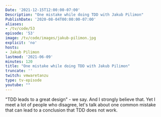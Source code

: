 ```yaml
---
Date: '2021-12-15T12:00:00-07:00'
Description: "One mistake while doing TDD with Jakub Pilimon"
PublishDate: '2020-08-04T00:00:00-07:00'
aliases:
- /tv/code/53
episode: '53'
image: /tv/code/images/jakub-pilimon.jpg
explicit: 'no'
hosts:
- Jakub Pilimon
lastmod: '2021-06-09'
minutes: 120
title: "One mistake while doing TDD with Jakub Pilimon"
truncate: ''
twitch: vmwaretanzu
type: tv-episode
youtube: ""
---
```


"TDD leads to a great design" - we say. And I strongly believe that. Yet I meet a lot of people who disagree, let's talk about one common mistake that can lead to a conclusion that TDD does not work.